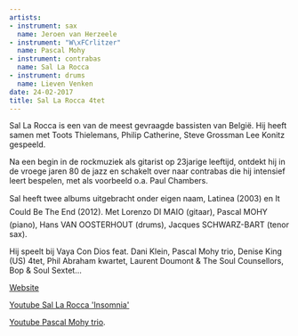 ```yaml
---
artists:
- instrument: sax
  name: Jeroen van Herzeele
- instrument: "W\xFCrlitzer"
  name: Pascal Mohy
- instrument: contrabas
  name: Sal La Rocca
- instrument: drums
  name: Lieven Venken
date: 24-02-2017
title: Sal La Rocca 4tet
---
```

Sal La Rocca is een van de meest gevraagde bassisten van België. Hij heeft samen met Toots Thielemans, 
Philip Catherine, Steve Grossman Lee Konitz gespeeld. 

Na een begin in de rockmuziek als gitarist op 23jarige leeftijd, ontdekt hij in de vroege jaren 80 de 
jazz en schakelt over naar contrabas die hij intensief leert bespelen, met als voorbeeld o.a. Paul Chambers. 

Sal heeft twee albums uitgebracht onder eigen naam, Latinea (2003) en It Could Be The End (2012). Met 
Lorenzo DI MAIO (gitaar), Pascal MOHY (piano), Hans VAN OOSTERHOUT (drums), Jacques SCHWARZ-BART (tenor sax). 

Hij speelt bij Vaya Con Dios feat. Dani Klein, Pascal Mohy trio, Denise King (US) 4tet, Phil Abraham kwartet, 
Laurent Doumont & The Soul Counsellors, Bop & Soul Sextet... 

[Website](http://www.sallarocca.com/) 

[Youtube Sal La Rocca 'Insomnia'](https://www.youtube.com/watch?v=IKdk_kFPhhc) 

[Youtube Pascal Mohy trio](https://www.youtube.com/watch?v=w-GwdnPxRr0).